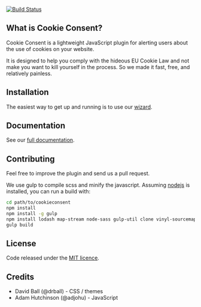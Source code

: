 [![Build Status](https://travis-ci.org/silktide/cookieconsent2.svg)](https://travis-ci.org/silktide/cookieconsent2)

## What is Cookie Consent? 

Cookie Consent is a lightweight JavaScript plugin for alerting users about the use of cookies on your website.

It is designed to help you comply with the hideous EU Cookie Law and not make you want to kill yourself in the process. So we made it fast, free, and relatively painless.

## Installation

The easiest way to get up and running is to use our [wizard](http://silktide.com/tools/cookie-consent/download/). 

## Documentation 

See our [full documentation](http://silktide.com/tools/cookie-consent/docs/).

## Contributing

Feel free to improve the plugin and send us a pull request.  

We use gulp to compile scss and minify the javascript. Assuming [nodejs](http://nodejs.org/) is installed, you can run a build with:

```sh
cd path/to/cookieconsent
npm install
npm install -g gulp
npm install lodash map-stream node-sass gulp-util clone vinyl-sourcemaps-appl
gulp build
```

## License
Code released under the [MIT licence](http://opensource.org/licenses/MIT).

## Credits

+ David Ball (@drball) - CSS / themes  
+ Adam Hutchinson (@adjohu) - JavaScript
